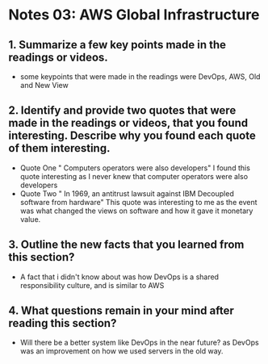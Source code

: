 # Notes 03: AWS Global Infrastructure
## 1. Summarize a few key points made in the readings or videos.
* some keypoints that were made in the readings were DevOps, AWS, Old and New View
## 2. Identify and provide two quotes that were made in the readings or videos, that you found interesting. Describe why you found each quote of them interesting.
* Quote One " Computers operators were also developers" I found this quote interesting as I never knew that computer operators were also developers
* Quote Two " In 1969, an antitrust lawsuit against IBM Decoupled software from hardware" This quote was interesting to me as the event was what changed the views on software and how it gave it monetary value.
## 3. Outline the new facts that you learned from this section?
* A fact that i didn't know about was how DevOps is a shared responsibility culture, and is similar to AWS
## 4. What questions remain in your mind after reading this section?
* Will there be a better system like DevOps in the near future? as DevOps was an improvement on how we used servers in the old way.
